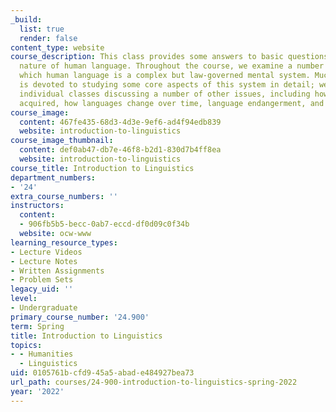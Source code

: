 ```yaml
---
_build:
  list: true
  render: false
content_type: website
course_description: This class provides some answers to basic questions about the
  nature of human language. Throughout the course, we examine a number of ways in
  which human language is a complex but law-governed mental system. Much of the class
  is devoted to studying some core aspects of this system in detail; we also spend
  individual classes discussing a number of other issues, including how language is
  acquired, how languages change over time, language endangerment, and others.
course_image:
  content: 467fe435-68d3-4d3e-9ef6-ad4f94edb839
  website: introduction-to-linguistics
course_image_thumbnail:
  content: def0ab47-db7e-46f8-b2d1-830d7b4ff8ea
  website: introduction-to-linguistics
course_title: Introduction to Linguistics
department_numbers:
- '24'
extra_course_numbers: ''
instructors:
  content:
  - 906fb5b5-becc-0ab7-eccd-df0d09c0f34b
  website: ocw-www
learning_resource_types:
- Lecture Videos
- Lecture Notes
- Written Assignments
- Problem Sets
legacy_uid: ''
level:
- Undergraduate
primary_course_number: '24.900'
term: Spring
title: Introduction to Linguistics
topics:
- - Humanities
  - Linguistics
uid: 0105761b-cfd9-45a5-abad-e484927bea73
url_path: courses/24-900-introduction-to-linguistics-spring-2022
year: '2022'
---
```

